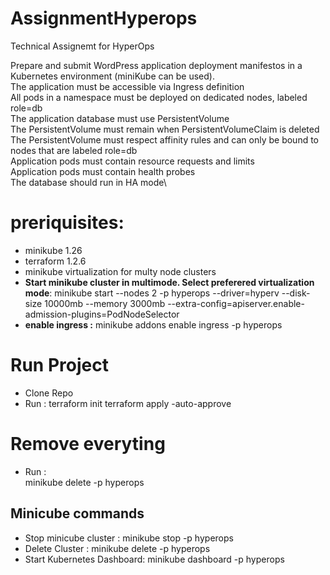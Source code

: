 # AssignmentHyperops
Technical Assignemt for HyperOps

Prepare and submit WordPress application deployment manifestos in a Kubernetes environment (miniKube can be used).\
The application must be accessible via Ingress definition\
All pods in a namespace must be deployed on dedicated nodes, labeled role=db\
The application database must use PersistentVolume\
The PersistentVolume must remain when PersistentVolumeClaim is deleted\
The PersistentVolume must respect affinity rules and can only be bound to nodes that are labeled role=db\
Application pods must contain resource requests and limits\
Application pods must contain health probes\
The database should run in HA mode\

# preriquisites: 
- minikube 1.26
- terraform 1.2.6
- minikube virtualization for multy node clusters
- **Start minikube cluster in multimode. Select preferered virtualization mode**:
            minikube start --nodes 2 -p hyperops --driver=hyperv --disk-size 10000mb --memory 3000mb --extra-config=apiserver.enable-admission-plugins=PodNodeSelector
- **enable ingress :**
            minikube addons enable ingress -p hyperops            

# Run Project

- Clone Repo 
- Run : 
    terraform init
    terraform apply -auto-approve

# Remove everyting 
- Run :       
            minikube delete -p hyperops      

## Minicube commands 
- Stop minicube cluster : 
            minikube stop -p hyperops
- Delete Cluster :
            minikube delete -p hyperops
- Start Kubernetes Dashboard:
            minikube dashboard -p hyperops           









